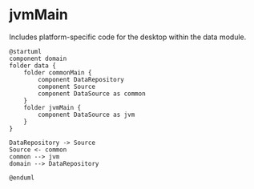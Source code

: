 # jvmMain

Includes platform-specific code for the desktop within the data module.

```plantuml
@startuml
component domain
folder data {
    folder commonMain {
        component DataRepository
        component Source
        component DataSource as common
    }
    folder jvmMain {
        component DataSource as jvm
    }
}

DataRepository -> Source
Source <- common
common --> jvm
domain --> DataRepository

@enduml
```